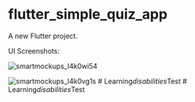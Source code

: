 # flutter_simple_quiz_app

A new Flutter project.

UI Screenshots:

![smartmockups_l4k0wi54](https://user-images.githubusercontent.com/60041910/174446035-7ba4907b-ed3a-46d2-a1c2-1b332214476e.jpg)


![smartmockups_l4k0vg1s](https://user-images.githubusercontent.com/60041910/174446036-646902b0-64ef-4659-9589-9170ff35ec88.jpg)
#   L e a r n i n g _ d i s a b i l i t i e s _ T e s t  
 #   L e a r n i n g _ d i s a b i l i t i e s _ T e s t  
 